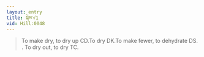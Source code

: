 ```yaml
---
layout: entry
title: སྐེམ་√1
vid: Hill:0048
---
```

> To make dry, to dry up CD\.To dry DK\.To make fewer, to dehydrate DS\. \. To dry out, to dry TC\.


